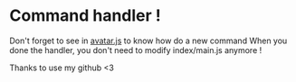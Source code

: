 Command handler !
=================

Don't forget to see in [avatar.js](https://github.com/Greensky-gs/command-handler/tree/main/fun/commands/avatar.js) to know how do a new command
When you done the handler, you don't need to modify index/main.js anymore !

Thanks to use my github <3
